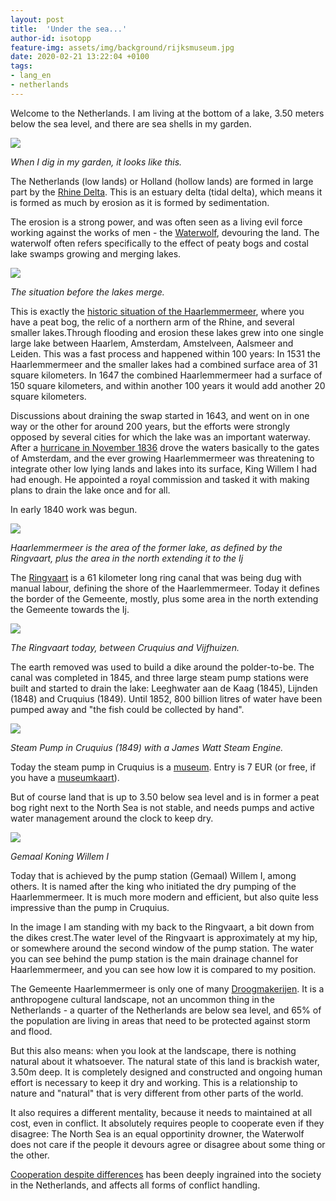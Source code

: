 ```yaml
---
layout: post
title:  'Under the sea...'
author-id: isotopp
feature-img: assets/img/background/rijksmuseum.jpg
date: 2020-02-21 13:22:04 +0100
tags:
- lang_en
- netherlands
---
```

Welcome to the Netherlands. I am living at the bottom of a lake, 3.50 meters below the sea level, and there are sea shells in my garden.

![](/uploads/2020/02/haarlemmermeer-muschel.jpg)

*When I dig in my garden, it looks like this.*

The Netherlands (low lands) or Holland (hollow lands) are formed in large part by the [Rhine Delta](https://en.wikipedia.org/wiki/Rhine%E2%80%93Meuse%E2%80%93Scheldt_delta). This is an estuary delta (tidal delta), which means it is formed as much by erosion as it is formed by sedimentation.

The erosion is a strong power, and was often seen as a living evil force working against the works of men - the [Waterwolf](https://en.wikipedia.org/wiki/Waterwolf), devouring the land. The waterwolf often refers specifically to the effect of peaty bogs and costal lake swamps growing and merging lakes.

![](/uploads/2020/02/haarlemmermeer-oldmap.jpg)

*The situation before the lakes merge.*


This is exactly the [historic situation of the Haarlemmermeer](https://en.wikipedia.org/wiki/Haarlemmermeer#History), where you have a peat bog, the relic of a northern arm of the Rhine, and several smaller lakes.Through flooding and erosion these lakes grew into one single large lake between Haarlem, Amsterdam, Amstelveen, Aalsmeer and Leiden. This was a fast process and happened within 100 years: In 1531 the Haarlemmermeer and the smaller lakes had a combined surface area of 31 square kilometers. In 1647 the combined Haarlemmermeer had a surface of 150 square kilometers, and within another 100 years it would add another 20 square kilometers.

Discussions about draining the swap started in 1643, and went on in one way or the other for around 200 years, but the efforts were strongly opposed by several cities for which the lake was an important waterway. After a [hurricane in November 1836](https://noord-hollandsarchief.nl/partners/haarlemmermeer/geschiedenis-haarlemmermeer) drove the waters basically to the gates of Amsterdam, and the ever growing Haarlemmermeer was threatening to integrate other low lying lands and lakes into its surface, King Willem I had had enough. He appointed a royal commission and tasked it with making plans to drain the lake once and for all.

In early 1840 work was begun.

[![](/uploads/2020/02/haarlemmermeer-map.jpg)](https://www.google.com/maps/place/Haarlemmermeer/@52.3239983,4.6148638,12z/data=!3m1!4b1!4m5!3m4!1s0x47c5e0cde9ceff8f:0x3bbab97e58eb764b!8m2!3d52.3003784!4d4.6743594)

*Haarlemmermeer is the area of the former lake, as defined by the Ringvaart, plus the area in the north extending it to the Ij*

The [Ringvaart](https://en.wikipedia.org/wiki/Ringvaart) is a 61 kilometer long ring canal that was being dug with manual labour, defining the shore of the Haarlemmermeer. Today it defines the border of the Gemeente, mostly, plus some area in the north extending the Gemeente towards the Ij.

![](/uploads/2020/02/haarlemmermeer-ringvaart.jpg)

*The Ringvaart today, between Cruquius and Vijfhuizen.*

The earth removed was used to build a dike around the polder-to-be. The canal was completed in 1845, and three large steam pump stations were built and started to drain the lake: Leeghwater aan de Kaag (1845), Lijnden (1848) and Cruquius (1849). Until 1852, 800 billion litres of water have been pumped away and "the fish could be collected by hand". 

![](/uploads/2020/02/haarlemmermeer-cruquius.jpg)

*Steam Pump in Cruquius (1849) with a James Watt Steam Engine.*

Today the steam pump in Cruquius is a [museum](https://www.haarlemmermeermuseum.nl/). Entry is 7 EUR (or free, if you have a [museumkaart](https://www.museumkaart.nl/)).

But of course land that is up to 3.50 below sea level and is in former a peat bog right next to the North Sea is not stable, and needs pumps and active water management around the clock to keep dry.

![](/uploads/2020/02/haarlemmermeer-willemi.jpg)

*Gemaal Koning Willem I*

Today that is achieved by the pump station (Gemaal) Willem I, among others. It is named after the king who initiated the dry pumping of the Haarlemmermeer. It is much more modern and efficient, but also quite less impressive than the pump in Cruquius.

In the image I am standing with my back to the Ringvaart, a bit down from the dikes crest.The water level of the Ringvaart is approximately at my hip, or somewhere around the second window of the pump station. The water you can see behind the pump station is the main drainage channel for Haarlemmermeer, and you can see how low it is compared to my position.

The Gemeente Haarlemmermeer is only one of many [Droogmakerijen](https://nl.wikipedia.org/wiki/Droogmakerij#Nederlandse_droogmakerijen). It is a anthropogene cultural landscape, not an uncommon thing in the Netherlands - a quarter of the Netherlands are below sea level, and 65% of the population are living in areas that need to be protected against storm and flood. 

But this also means: when you look at the landscape, there is nothing natural about it whatsoever. The natural state of this land is brackish water, 3.50m deep. It is completely designed and constructed and ongoing human effort is necessary to keep it dry and working. This is a relationship to nature and "natural" that is very different from other parts of the world.

It also requires a different mentality, because it needs to maintained at all cost, even in conflict. It absolutely requires people to cooperate even if they disagree: The North Sea is an equal opportinity drowner, the Waterwolf does not care if the people it devours agree or disagree about some thing or the other.

[Cooperation despite differences](https://en.wikipedia.org/wiki/Polder_model) has been deeply ingrained into the society in the Netherlands, and affects all forms of conflict handling.